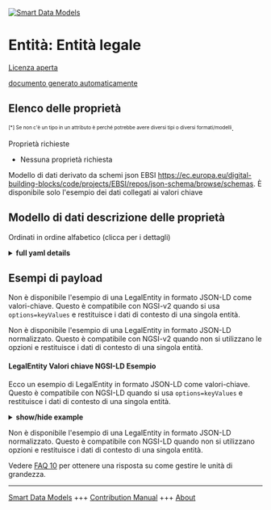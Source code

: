 <!-- 10-Header -->  
[![Smart Data Models](https://smartdatamodels.org/wp-content/uploads/2022/01/SmartDataModels_logo.png "Logo")](https://smartdatamodels.org)  
Entità: Entità legale  
=====================<!-- /10-Header -->  
<!-- 15-License -->  
[Licenza aperta](https://github.com/smart-data-models//dataModel.VerifiableCredentials/blob/master/LegalEntity/LICENSE.md)  
[documento generato automaticamente](https://docs.google.com/presentation/d/e/2PACX-1vTs-Ng5dIAwkg91oTTUdt8ua7woBXhPnwavZ0FxgR8BsAI_Ek3C5q97Nd94HS8KhP-r_quD4H0fgyt3/pub?start=false&loop=false&delayms=3000#slide=id.gb715ace035_0_60)  
<!-- /15-License -->  
<!-- 20-Description -->  
<!-- /20-Description -->  
<!-- 30-PropertiesList -->  

## Elenco delle proprietà  

<sup><sub>[*] Se non c'è un tipo in un attributo è perché potrebbe avere diversi tipi o diversi formati/modelli</sub></sup>.  
<!-- /30-PropertiesList -->  
<!-- 35-RequiredProperties -->  
Proprietà richieste  
- Nessuna proprietà richiesta  <!-- /35-RequiredProperties -->  
<!-- 40-RequiredProperties -->  
Modello di dati derivato da schemi json EBSI https://ec.europa.eu/digital-building-blocks/code/projects/EBSI/repos/json-schema/browse/schemas. È disponibile solo l'esempio dei dati collegati ai valori chiave  
<!-- /40-RequiredProperties -->  
<!-- 50-DataModelHeader -->  
## Modello di dati descrizione delle proprietà  
Ordinati in ordine alfabetico (clicca per i dettagli)  
<!-- /50-DataModelHeader -->  
<!-- 60-ModelYaml -->  
<details><summary><strong>full yaml details</strong></summary>    
```yaml  
LegalEntity:    
  description: Schema of an EBSI Verifiable ID for a legal entity    
  properties:    
    @context:    
      description: Defines semantic context of the Verifiable Attestation. Check this when creating the verifiable attestation    
      items:    
        format: uri    
        type: string    
      type: array    
    credentialSchema:    
      description: Contains information about the credential schema (template) on which the Verifiable Authorisation is based    
      properties:    
        id:    
          description: References the credential schema (template) stored on the (relevant) Trusted Schemas Registry (TSR) on which the Verifiable Authorisation is based    
          format: uri    
          type: string    
        type:    
          description: Defines credential schema type    
          enum:    
            - FullJsonSchemaValidator2021    
          type: string    
      required:    
        - id    
        - type    
      type: object    
    credentialStatus:    
      description: 'Contains information about how to verify the status of the Verifiable Attestation (via the Revocation and Endorsement Registry, RER)'    
      properties:    
        id:    
          description: References record in the Revocation and Endorsement Registry (RER) to enable verification of a Verifiable Attestation’s validity    
          format: uri    
          type: string    
        statusListCredential:    
          description: URL referencing the StatusList2021Credential    
          format: uri    
          type: string    
        statusListIndex:    
          description: Integer expressed as a string. The zero based index value identifies the bit position of the status    
          type: string    
        statusPurpose:    
          description: Purpose of the status entry    
          enum:    
            - revocation    
            - suspension    
          type: string    
        type:    
          description: Defines the Verifiable Credential status type    
          type: string    
      required:    
        - id    
        - type    
      type: object    
    credentialSubject:    
      description: Defines information about the subject that is described by the Verifiable ID    
      properties:    
        EORI:    
          description: Economic Operator Registration and Identification (EORI) of Credential Subject (referred to in Commission Implementing Regulation (EU) No 1352/2013)    
          type: string    
        LEI:    
          description: Official legal entity identifier (LEI) of Credential Subject (referred to in Commission Implementing Regulation (EU) No 1247/2012)    
          type: string    
        SEED:    
          description: System for Exchange of Excise Data (SEED) of Credential Subject (i.e. excise number provided in Article 2(12) of Council Regulation (EC) No 389/2012)    
          type: string    
        SIC:    
          description: Standard Industrial Classification (SIC) of Credential Subject (Article 3(1) of Directive 2009/101/EC of the European Parliament and of the Council.)    
          type: string    
        VATRegistration:    
          description: VAT number  of Credential Subject    
          type: string    
        domainName:    
          description: Domain name  of Credential Subject    
          type: string    
        id:    
          description: Defines the DID of the subject that is described by the Verifiable Attestation    
          format: uri    
          type: string    
        identifier:    
          description: Property. Description to be completed    
          items:    
            properties:    
              id:    
                description: Property. Description to be completed    
                format: uri    
                type: string    
              schemeID:    
                description: Property. Description to be completed    
                type: string    
              value:    
                description: Property. Description to be completed    
                type: string    
            type: object    
          type: array    
        legalAddress:    
          description: Official legal address of Credential Subject    
          type: string    
        legalName:    
          description: Official legal name of Credential Subject    
          type: string    
        legalPersonIdentifier:    
          description: National/Legal Identifier of Credential Subject (constructed by the sending Member State in accordance with the technical specifications for the purposes of cross-border identification and which is as persistent as possible in time)    
          type: string    
        taxReference:    
          description: Official tax reference number of Credential Subject    
          type: string    
      required:    
        - id    
        - legalName    
      type: object    
    evidence:    
      description: Contains information about the process which resulted in the issuance of the Verifiable Attestation    
      items:    
        properties:    
          documentPresence:    
            items:    
              description: Property. Description to be completed    
              type: string    
            type: array    
          evidenceDocument:    
            items:    
              description: Property. Description to be completed    
              type: string    
            type: array    
          id:    
            description: 'If present, it MUST contain a URL that points to where more information about this instance of evidence can be found.'    
            type: string    
          subjectPresence:    
            description: Property. Description to be completed    
            type: string    
          type:    
            description: Defines the evidence type    
            items:    
              type: string    
            type: array    
        required:    
          - id    
          - type    
        type: object    
      type: array    
    expirationDate:    
      description: 'Defines the date and time, when the Verifiable Attestation expires'    
      format: date-time    
      type: string    
      x-ngsi:    
        type: Property    
    id:    
      description: Defines unique identifier of the Verifiable Attestation    
      format: uri    
      type: string    
      x-ngsi:    
        type: Property    
    issuanceDate:    
      description: 'Defines the date and time, when the Verifiable Attestation becomes valid'    
      format: date-time    
      type: string    
      x-ngsi:    
        type: Property    
    issued:    
      description: Defines when the Verifiable Attestation was issued    
      format: date-time    
      type: string    
      x-ngsi:    
        type: Property    
    issuer:    
      description: Defines the issuer of the Verifiable Attestation    
      format: uri    
      type: string    
      x-ngsi:    
        type: Property    
    proof:    
      description: Contains information about the proof    
      properties:    
        created:    
          description: 'Property. Defines the date and time, when the proof has been created'    
          format: date-time    
          type: string    
        jws:    
          description: Property. Defines the proof value in JWS format    
          type: string    
        proofPurpose:    
          description: Property. Defines the purpose of the proof    
          type: string    
        type:    
          description: Property. Defines the proof type    
          type: string    
        verificationMethod:    
          description: Property. Contains information about the verification method / proof mechanisms    
          type: string    
      required:    
        - type    
        - proofPurpose    
        - created    
        - verificationMethod    
        - jws    
      type: object    
      x-ngsi:    
        type: Property    
    type:    
      description: Defines the Verifiable Credential type    
      items:    
        type: string    
      type: array    
      x-ngsi:    
        type: Property    
    validFrom:    
      description: 'Defines the date and time, when the Verifiable Attestation becomes valid'    
      format: date-time    
      type: string    
      x-ngsi:    
        type: Property    
    validUntil:    
      description: 'Defines the date and time, when the Verifiable Attestation expires'    
      format: date-time    
      type: string    
      x-ngsi:    
        type: Property    
  required:    
    - credentialSubject    
  type: object    
  x-derived-from: https://ec.europa.eu/digital-building-blocks/code/projects/EBSI/repos/json-schema/browse/schemas/ebsi-vid/legal-entity/2022-11/schema.json    
  x-disclaimer: 'Redistribution and use in source and binary forms, with or without modification, are permitted  provided that the license conditions are met. Copyleft (c) 2022 Contributors to Smart Data Models Program'    
  x-license-url: https://github.com/smart-data-models/dataModel.VerifiableCredentials/blob/master/LegalEntity/LICENSE.md    
  x-model-schema: ""    
  x-model-tags: 'EBSI, Verifiable Credentials'    
  x-version: 0.0.1    
```  
</details>    
<!-- /60-ModelYaml -->  
<!-- 70-MiddleNotes -->  
<!-- /70-MiddleNotes -->  
<!-- 80-Examples -->  
## Esempi di payload  
Non è disponibile l'esempio di una LegalEntity in formato JSON-LD come valori-chiave. Questo è compatibile con NGSI-v2 quando si usa `options=keyValues` e restituisce i dati di contesto di una singola entità.  
Non è disponibile l'esempio di una LegalEntity in formato JSON-LD normalizzato. Questo è compatibile con NGSI-v2 quando non si utilizzano le opzioni e restituisce i dati di contesto di una singola entità.  
#### LegalEntity Valori chiave NGSI-LD Esempio  
Ecco un esempio di LegalEntity in formato JSON-LD come valori-chiave. Questo è compatibile con NGSI-LD quando si usa `options=keyValues` e restituisce i dati di contesto di una singola entità.  
<details><summary><strong>show/hide example</strong></summary>    
```json  
{  
  "@context": [  
    "https://www.w3.org/2018/credentials/v1",  
    "https://europa.eu/schemas/v-id/2020/v1",  
    "https://europa.eu/schemas/eidas/2020/v1"  
  ],  
  "id": "urn:did:123456",  
  "type": ["VerifiableCredential", "VerifiableAttestation"],  
  "issuer": "did:ebsi:2757945549477fc571663bee12042873fe555b674bd294a3",  
  "issuanceDate": "2019-06-22T14:11:44Z",  
  "validFrom": "2019-06-22T14:11:44Z",  
  "issued": "2019-06-22T14:11:44Z",  
  "credentialSubject": {  
    "id": "did:ebsi:2659b154a445434a39d91149ead3bd993cb99fd5e78281b7",  
    "identifier": [  
      {  
        "schemeID": "SHACL",  
        "value": "SHACL ID 1",  
        "id": "http://student.id/41231232"  
      }  
    ],  
    "legalName": "Example Company"  
  },  
  "credentialStatus": {  
    "id": "https://europa.eu/status/identity#1dee355d-0432-4910-ac9c-70d89e8d674e",  
    "type": "CredentialStatusList2020"  
  },  
  "credentialSchema": {  
    "id": "https://europa.eu/tsr-vid/verifiableid1.json",  
    "type": "FullJsonSchemaValidator2021"  
  },  
  "evidence": [  
    {  
      "id": "https://europa.eu/tsr-vid/evidence/f2aeec97-fc0d-42bf-8ca7-0548192d4231",  
      "type": ["DocumentVerification"],  
      "verifier": "did:ebsi:2e81454f76775c687694ee6772a17796436768a30e289555",  
      "evidenceDocument": ["Passport"],  
      "subjectPresence": "Physical",  
      "documentPresence": ["Physical"]  
    }  
  ],  
  "proof": {  
    "type": "EidasSeal2021",  
    "created": "2019-06-22T14:11:44Z",  
    "proofPurpose": "assertionMethod",  
    "verificationMethod": "did:ebsi:2757945549477fc571663bee12042873fe555b674bd294a3#2368332668",  
    "jws": "HG21J4fdlnBvBA+y6D...amP7O="  
  }  
}  
```  
</details>  
Non è disponibile l'esempio di una LegalEntity in formato JSON-LD normalizzato. Questo è compatibile con NGSI-LD quando non si utilizzano opzioni e restituisce i dati di contesto di una singola entità.  
<!-- /80-Examples -->  
<!-- 90-FooterNotes -->  
<!-- /90-FooterNotes -->  
<!-- 95-Units -->  
Vedere [FAQ 10](https://smartdatamodels.org/index.php/faqs/) per ottenere una risposta su come gestire le unità di grandezza.  
<!-- /95-Units -->  
<!-- 97-LastFooter -->  
---  
[Smart Data Models](https://smartdatamodels.org) +++ [Contribution Manual](https://bit.ly/contribution_manual) +++ [About](https://bit.ly/Introduction_SDM)<!-- /97-LastFooter -->  
